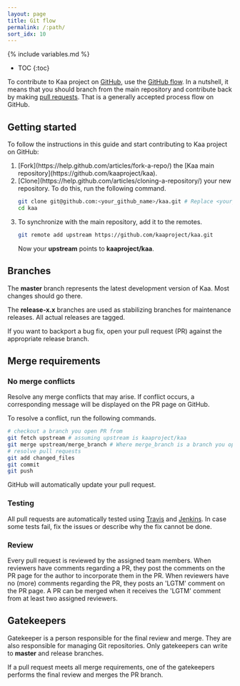 ```yaml
---
layout: page
title: Git flow
permalink: /:path/
sort_idx: 10
---
```


{% include variables.md %}

* TOC
{:toc}

To contribute to Kaa project on [GitHub](https://github.com/kaaproject/kaa), use the [GitHub flow](https://guides.github.com/introduction/flow/).
In a nutshell, it means that you should branch from the main repository and contribute back by making [pull requests](https://help.github.com/articles/using-pull-requests/).
That is a generally accepted process flow on GitHub.

## Getting started

To follow the instructions in this guide and start contributing to Kaa project on GitHub:

<ol>
<li markdown="1">
[Fork](https://help.github.com/articles/fork-a-repo/) the [Kaa main repository](https://github.com/kaaproject/kaa).
</li>

<li markdown="1">
[Clone](https://help.github.com/articles/cloning-a-repository/) your new repository.
To do this, run the following command.

```sh
git clone git@github.com:<your_github_name>/kaa.git # Replace <your_github_name> with your GitHub profile name.
cd kaa
```
</li>

<li markdown="1">
To synchronize with the main repository, add it to the remotes.

```sh
git remote add upstream https://github.com/kaaproject/kaa.git
```

Now your **upstream** points to **kaaproject/kaa**.

</li>
</ol>

## Branches

The **master** branch represents the latest development version of Kaa.
Most changes should go there.

The **release-x.x** branches are used as stabilizing branches for maintenance releases.
All actual releases are tagged.

If you want to backport a bug fix, open your pull request (PR) against the appropriate release branch.

## Merge requirements

### No merge conflicts

Resolve any merge conflicts that may arise.
If conflict occurs, a corresponding message will be displayed on the PR page on GitHub.

To resolve a conflict, run the following commands.

```sh
# checkout a branch you open PR from
git fetch upstream # assuming upstream is kaaproject/kaa
git merge upstream/merge_branch # Where merge_branch is a branch you open PR against.
# resolve pull requests
git add changed_files
git commit
git push
```

GitHub will automatically update your pull request.

### Testing

All pull requests are automatically tested using [Travis](https://travis-ci.org/) and [Jenkins](https://jenkins.io/).
In case some tests fail, fix the issues or describe why the fix cannot be done.

### Review

Every pull request is reviewed by the assigned team members.
When reviewers have comments regarding a PR, they post the comments on the PR page for the author to incorporate them in the PR.
When reviewers have no (more) comments regarding the PR, they posts an 'LGTM' comment on the PR page.
A PR can be merged when it receives the 'LGTM' comment from at least two assigned reviewers.

## Gatekeepers

Gatekeeper is a person responsible for the final review and merge.
They are also responsible for managing Git repositories.
Only gatekeepers can write to **master** and release branches.

If a pull request meets all merge requirements, one of the gatekeepers performs the final review and merges the PR branch.